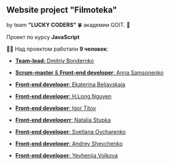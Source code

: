 ## Website project "Filmoteka"

by team **"LUCKY CODERS"** :four_leaf_clover: академии GOIT. :rocket:

Проект по курсу **JavaScript**

:man_student: Над проектом работали **9 человек**:

- [**Team-lead:** Dmitriy Bondernko](https://github.com/dab82)

- [**Scrum-master** & **Front-end developer**: Anna Samsonenko](https://github.com/AnnSamsonenko)

- [**Front-end developer**: Ekaterina Beliavskaja](https://github.com/beliavskaja)

- [**Front-end developer**: H.Long Nguyen](https://github.com/HLongNguyen0)

- [**Front-end developer**: Igor Titov](https://github.com/ITigor1985)

- [**Front-end developerr**: Natalia Stupka](https://github.com/NataliaStupka)

- [**Front-end developer**: Svetlana Ovcharenko](https://github.com/O-Lana)

- [**Front-end developer**: Andrey Shevchenko](https://github.com/shevchenko-andrey)

- [**Front-end developer**: Yevheniia Volkova](https://github.com/YevheniiaVolkova)
